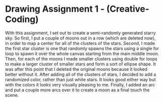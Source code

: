 # Drawing Assignment 1 - (Creative-Coding)
With this assignment, I set out to create a semi-randomly generated starry
sky.
So first, I put a couple of moons out in a row (which are deleted now), in
order to map a
center for all of the clusters of the stars.
Second, I made the first star cluster is one that randomly spawns the
stars using a
single for loop to spawn it over the whole canvas starting from the main
middle moon.
Then, for each of the moons I made smaller clusters using double for loops
to make a
larger cluster of smaller stars and form a sort of ellipse shape. It was
after this point
that I deleted the original moons because it looked better without it.
After adding all of the clusters of stars, I decided to add a randomized
color, rather than
just white stars. It looks good either way but with the colors it looks
very visually
pleasing to me.
Finally, I added an arc and put a couple more arcs over it to create a
moon as a final touch
the scene.
